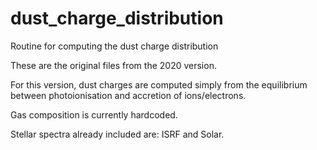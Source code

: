 # dust_charge_distribution
Routine for computing the dust charge distribution


These are the original files from the 2020 version.


For this version, dust charges are computed simply from the equilibrium
between photoionisation and accretion of ions/electrons.

Gas composition is currently hardcoded.

Stellar spectra already included are: ISRF and Solar.
